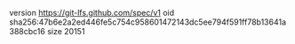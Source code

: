version https://git-lfs.github.com/spec/v1
oid sha256:47b6e2a2ed446fe5c754c958601472143dc5ee794f591ff78b13641a388cbc16
size 20151
